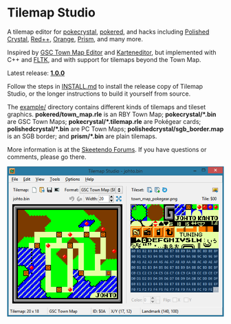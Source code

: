 # Tilemap Studio

A tilemap editor for [pokecrystal](https://github.com/pret/pokecrystal), [pokered](https://github.com/pret/pokered), and hacks including [Polished Crystal](https://github.com/Rangi42/polishedcrystal), [Red++](https://github.com/TheFakeMateo/RedPlusPlus), [Orange](https://github.com/PiaCarrot/pokeorange), [Prism](https://www.reddit.com/r/PokemonPrism), and many more.

Inspired by [GSC Town Map Editor](https://hax.iimarckus.org/topic/97/) and [Karteneditor](https://i.imgur.com/70jDfdM.png), but implemented with C++ and [FLTK](http://www.fltk.org/), and with support for tilemaps beyond the Town Map.

Latest release: [**1.0.0**](https://github.com/Rangi42/tilemap-studio/releases/tag/v1.0.0)

Follow the steps in [INSTALL.md](INSTALL.md) to install the release copy of Tilemap Studio, or the longer instructions to build it yourself from source.

The [example/](example/) directory contains different kinds of tilemaps and tileset graphics. **pokered/town_map.rle** is an RBY Town Map; **pokecrystal/\*.bin** are GSC Town Maps; **pokecrystal/\*.tilemap.rle** are Pokégear cards; **polishedcrystal/\*.bin** are PC Town Maps; **polishedcrystal/sgb_border.map** is an SGB border; and **prism/*.bin** are plain tilemaps.

More information is at the [Skeetendo Forums](https://hax.iimarckus.org/topic/7691/). If you have questions or comments, please go there.

![Screenshot](screenshot.png)
